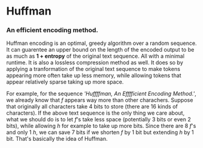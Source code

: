 # Huffman

### An efficient encoding method.

Huffman encoding is an optimal, greedy algorithm over a random sequence. It can guarentee an upper bound on the length of the encoded output to be as much as **1 + entropy** of the original text sequence. All with a minimal runtime. It is also a lossless compression method as well. It does so by applying a tranformation of the original text sequence to make tokens appearing more often take up less memory, while allowing tokens that appear relatively sparse taking up more space.

For example, for the sequence _'Huffffman, An Efffficient Encoding Method.'_, we already know that _f_ appears way more than other charachers. Suppose that originally all characters take 4 bits to store (there are 16 kinds of characters). If the above text sequence is the only thing we care about, what we should do is to let _f_'s take less space (potentially 3 bits or even 2 bits), while allowing _h_ for example to take up more bits. Since there are 8 _f_'s and only 1 _h_, we can save 7 bits if we shorten _f_ by 1 bit but extending _h_ by 1 bit. That's basically the idea of Huffman.

<!-- TODO: Tell stories about Huffman -->
